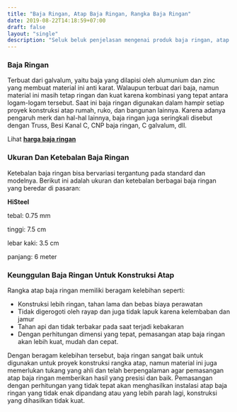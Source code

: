 ```yaml
---
title: "Baja Ringan, Atap Baja Ringan, Rangka Baja Ringan"
date: 2019-08-22T14:18:59+07:00
draft: false
layout: "single"
description: "Seluk beluk penjelasan mengenai produk baja ringan, atap baja ringan dan rangka baja ringan untuk kebutuhan proyek konstruksi."
---
```


### Baja Ringan
Terbuat dari galvalum, yaitu baja yang dilapisi oleh alumunium dan zinc yang membuat material ini anti karat. Walaupun terbuat dari baja, namun material ini masih tetap ringan dan kuat karena kombinasi yang tepat antara logam-logam tersebut. Saat ini baja ringan digunakan dalam hampir setiap proyek konstruksi atap rumah, ruko, dan bangunan lainnya. Karena adanya pengaruh merk dan hal-hal lainnya, baja ringan juga seringkali disebut dengan Truss, Besi Kanal C, CNP baja ringan, C galvalum, dll. 

Lihat [**harga baja ringan**](../harga-baja-ringan)

### Ukuran Dan Ketebalan Baja Ringan

Ketebalan baja ringan bisa bervariasi tergantung pada standard dan modelnya. Berikut ini adalah ukuran dan ketebalan berbagai baja ringan yang beredar di pasaran:

**HiSteel**

tebal: 0.75 mm

tinggi: 7.5 cm

lebar kaki: 3.5 cm

panjang: 6 meter


### Keunggulan Baja Ringan Untuk Konstruksi Atap

Rangka atap baja ringan memiliki beragam kelebihan seperti:

- Konstruksi lebih ringan, tahan lama dan bebas biaya perawatan
- Tidak digerogoti oleh rayap dan juga tidak lapuk karena kelembaban dan jamur
- Tahan api dan tidak terbakar pada saat terjadi kebakaran
- Dengan perhitungan dimensi yang tepat, pemasangan atap baja ringan akan lebih kuat, mudah dan cepat.

Dengan beragam kelebihan tersebut, baja ringan sangat baik untuk digunakan untuk proyek konstruksi rangka atap, namun material ini juga memerlukan tukang yang ahli dan telah berpengalaman agar pemasangan atap baja ringan memberikan hasil yang presisi dan baik. Pemasangan dengan perhitungan yang tidak tepat akan menghasilkan instalasi atap baja ringan yang tidak enak dipandang atau yang lebih parah lagi, konstruksi yang dihasilkan tidak kuat.